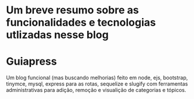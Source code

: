 # Um breve resumo sobre as funcionalidades e tecnologias utlizadas nesse blog

# Guiapress 

Um blog funcional (mas buscando melhorias) feito em node, ejs, bootstrap, tinymce, mysql, express para as rotas, sequelize e slugify com ferramentas administrativas para adição, remoção e visualição de categorias e tópicos.
